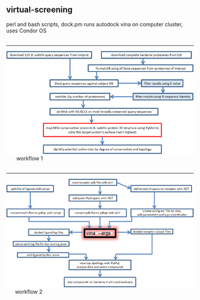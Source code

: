 ## virtual-screening
perl and bash scripts, dock.pm runs autodock vina on computer cluster, uses Condor OS 
<br><br>
<hr>
<img src=https://github.com/peter-426/virtual-screening/blob/main/scripts/wf1.png  width=800 >
<br>
&nbsp; &nbsp;&nbsp;&nbsp;&nbsp; workflow 1
<br><br>
<hr>
<img src=https://github.com/peter-426/virtual-screening/blob/main/scripts/wf2.1.png  width=800 >
<br>
&nbsp;&nbsp;&nbsp;&nbsp;&nbsp; workflow 2
<br><br>

